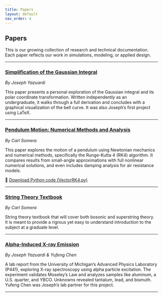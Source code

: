 ```yaml
---
title: Papers
layout: default
nav_order: 4
---
```


## Papers

This is our growing collection of research and technical documentation. Each paper reflects our work in simulations, modeling, or applied design.

---

### [Simplification of the Gaussian Integral](/assets/pdfs/First_Project___Simplication_of_the_Gaussian_Integral.pdf)  
*By Joseph Yazuardi*

This paper presents a personal exploration of the Gaussian integral and its polar coordinate transformation. Written independently as an undergraduate, it walks through a full derivation and concludes with a graphical visualization of the bell curve. It was also Joseph’s first project using LaTeX.

---

### [Pendulum Motion: Numerical Methods and Analysis](/assets/pdfs/Pendulum%20Motion.pdf)  
*By Carl Somera*

This paper explores the motion of a pendulum using Newtonian mechanics and numerical methods, specifically the Runge-Kutta 4 (RK4) algorithm. It compares results from small-angle approximations with full nonlinear numerical solutions, and even includes damping analysis for air resistance models.

📎 [Download Python code (VectorRK4.py)](/assets/code/VectorRK4.py)

---

### [String Theory Textbook](/assets/pdfs/String_Theory0.3.pdf)
*By Carl Somera*

String theory textbook that will cover both bosonic and superstring theory. It is meant to provide a rigrous yet easy to understand introduction to the subject at a graduate level.


---

### [Alpha-Induced X-ray Emission](/assets/pdfs/P441_Lab_4___Alpha_Induced_X_ray_emission.pdf)  
*By Joseph Yazuardi & Yufeng Chen*

A lab report from the University of Michigan’s Advanced Physics Laboratory (P441), exploring X-ray spectroscopy using alpha particle excitation. The experiment validates Moseley’s Law and analyzes samples like aluminum, a U.S. quarter, and YBCO. Unknowns revealed tantalum, lead, and bismuth. Yufeng Chen was Joseph’s lab partner for this project.


---
